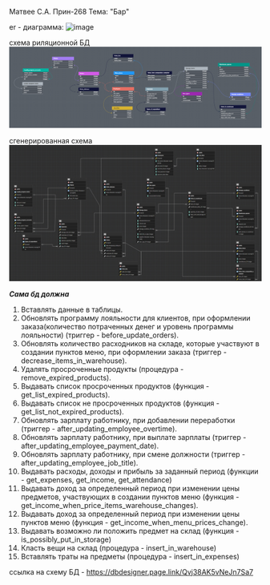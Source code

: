 Матвее С.А. 
Прин-268 
Тема: "Бар"

er - диаграмма:
![image](https://github.com/Sqaz33/bdSem/assets/92298113/822c8ad9-cdd0-4045-9824-1d55a8e52acb)

схема риляционной БД
![alt text](image.png)

сгенерированная схема
![alt text](image-1.png)

**_Сама бд должна_**
1. Вставлять данные в таблицы.
2. Обновлять программу лояльности для клиентов, при оформлении заказа(количество потраченных денег и уровень программы лояльности) (триггер - before_update_orders).
3. Обновлять количество расходников на складе, которые участвуют в создании пунктов меню, при оформлении заказа (триггер - decrease_items_in_warehouse).
4. Удалять просроченные продукты (процедура - remove_expired_products).
5. Выдавать список просроченных продуктов (функция - get_list_expired_products).
6. Выдавать список не просроченных продуктов (функция - get_list_not_expired_products).
7. Обновлять зарплату работнику, при добавлении переработки (триггер - after_updating_employee_overtime).
8. Обновлять зарплату работнику, при выплате зарплаты (триггер - after_updating_employee_payment_date).
9. Обновлять зарплату работнику, при смене должности (триггер - after_updating_employee_job_title).
10. Выдавать расходы, доходы и прибыль за заданный период (функции - get_expenses, get_income, get_attendance)
11. Выдавать доход за определенный период при изменении цены предметов, участвующих в создании пунктов меню (функция - get_income_when_price_items_warehouse_changes).
12. Выдавать доход за определенный период при изменении цены пунктов меню (функция - get_income_when_menu_prices_change).
13. Выдавать возможно ли положить предмет на склад (функция - is_possibly_put_in_storage)
14. Класть вещи на склад (процедура - insert_in_warehouse)
15. Вставлять траты на предметы (процедура - insert_in_expenses)

ссылка на схему БД - https://dbdesigner.page.link/Qvj38AK5vNeJn7Sa7